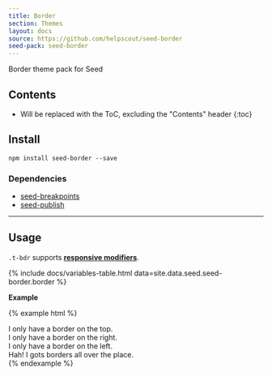 ```yaml
---
title: Border
section: Themes
layout: docs
source: https://github.com/helpscout/seed-border
seed-pack: seed-border
---
```


Border theme pack for Seed

## Contents

* Will be replaced with the ToC, excluding the "Contents" header
{:toc}

## Install

```
npm install seed-border --save
```

### Dependencies

* [seed-breakpoints](/packs/seed-breakpoints)
* [seed-publish](/packs/seed-publish)



---


## Usage

`.t-bdr` supports **[responsive modifiers](/packs/seed-breakpoints/#responsive-modifiers)**.

{% include docs/variables-table.html data=site.data.seed.seed-border.border %}

**Example**

{% example html %}
<div class="u-pad-3 t-bdr-top u-mrg-b-2">
  I only have a border on the top.
</div>
<div class="u-pad-3 t-bdr-right u-mrg-b-2">
  I only have a border on the right.
</div>
<div class="u-pad-3 t-bdr-left u-mrg-b-2">
  I only have a border on the left.
</div>
<div class="u-pad-3 t-bdr">
  Hah! I gots borders all over the place.
</div>
{% endexample %}
